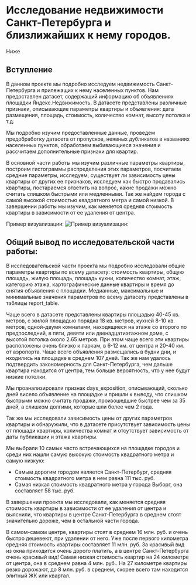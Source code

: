 # Исследование недвижимости Санкт-Петербурга и близлижайших к нему городов.
Ниже  

## Вступление
В данном проекте мы подробно исследуем недвижимость Санкт-Петербурга и прилежащих к нему населенных пунктов. Нам предоставлен датасет, содержащий информацию об объявлениях площадки Яндекс.Недвижимость. В датасете представлены различные признаки, описывающие параметры квартиры и объявления: дата размещения, площадь, стоимость, количество комнат, высоту потолка и т.д.

Мы подробно изучим предоставленные данные, проведем предобработку датасета от пропусков, неявных дубликатов в названиях населенных пунктов, обработаем выбивающиеся значения и рассчитаем дополнительные признаки для квартир.

В основной части работы мы изучим различные параметры квартиры, построим гистограммы распределения этих параметров, посчитаем средние параметры, исследуем, существует ли зависимость цены квартиры от других ее признаков, исследуем как быстро продавались квартиры, постараемся ответить на вопрос, какие продажи можно считать слишком быстрыми или медленными. Так же найдем города с самой высокой стоимостью квадратного метра и самой низкой. В завершении работы мы изучим, как меняется средняя стоимость квартиры в зависимости от ее удаления от центра.

Пример визуализации:
![Пример визуализации:](https://user-images.githubusercontent.com/109238063/197010244-54eab42d-1d11-40ed-8436-69604f2bd7c7.png)

## Общий вывод по исследовательской части работы:
В исследовательской части проекта мы подробно исследовали общие параметры квартиры по всему датасету: стоимость квартиры, общую площадь, жилую площадь, площадь кухни, количество комнат, этаж, категорию этажа, картографические данные квартиры и время до снятия объявления с площадки. Медианные, максимальные и минимальные значения параметров по всему датасету представлены в таблицы report_table.

Чаще всего в датасете представлены квартиры площадью 40-45 кв. метров, с жилой площадью порядка 18 кв. метров, кухней 8-10 кв. метров, одной-двумя комнатами, находящиеся на этаже со второго по предпоследний, в пяти, девяти или двенадцатиэтажном доме, с высотой потолка около 2.65 метров. При этом чаще всего эти квартиры расположены очень близко к паркам, в 6-12 км. от центра и 20-40 км. от аэропорта. Чаще всего объявления размещались в будни дни, и нходились на площадке в среднем 107 дней. Так же нам удалось подтвердить закономерность для Санкт-Петербурга, чем дальше квартира находится от центра, тем больше вероятность, что у нее будут низкие потолки.

Мы проанализировали признак days_exposition, описывающий, сколько дней висело объявление на площадке и пришли к выводу, что слишком быстрыми можно считать продажи, произошедшие быстрее чем за 35 дней, а слишком долгими, которые шли более чем 2 года.

Так же мы исследовали зависимость цены от других параметров квартиры и обнаружили, что в датасете присутствует зависимость цены от площади квартиры, количества комнат и отсутствует зависимость от даты публикации и этажа квартиры.

Мы выбрали 10 самых часто встречающихся на площадке городов и среди них нашли самую высокую стоимость квадратного метра и самую низкую:  
* Самым дорогим городом является Санкт-Петербург, средняя стоимость квадратного метра в нем равна 111 тыс. руб.
* Самая низкая стоимость квадратного метра у города Выборг, она составляет 58 тыс. руб.

В завершении проекта мы исследовали, как меняется средняя стоимость квартиры в зависимости от ее удаления от центра и выяснили, что квартиры в центре Санкт-Петербурга в среднем стоят значительно дороже, чем в остальной части города.

В самом-самом центре, квартиры стоят в среднем 16 млн. руб. и очень быстро дешевеют, при удалении от него. Уже после первого километра средняя стоимость квартиры составляет 11 млн. руб. За красивый вид из окна приходится очень дорого платить, а в центре Санкт-Петербурга очень красивый вид! Самая низкая стоимость квартир на 24 километре от центра, она в среднем равна 4 млн. руб.. На 27 километре квартиры резко дорожают, до 8 млн. руб. в среднем, скорее всего там находится элитный ЖК или квартал.
